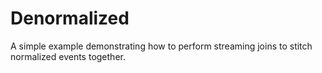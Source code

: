 # Denormalized

A simple example demonstrating how to perform
streaming joins to stitch normalized events together.
